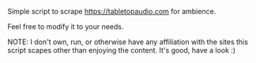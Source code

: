 Simple script to scrape https://tabletopaudio.com for ambience.

Feel free to modify it to your needs.

NOTE: I don't own, run, or otherwise have any affiliation with the sites this script scapes other than enjoying the content. It's good, have a look :)
